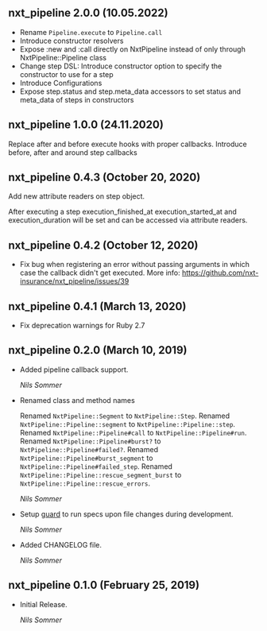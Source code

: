 ## nxt_pipeline 2.0.0 (10.05.2022)

- Rename `Pipeline.execute` to `Pipeline.call`
- Introduce constructor resolvers
- Expose :new and :call directly on NxtPipeline instead of only through NxtPipeline::Pipeline class
- Change step DSL: Introduce constructor option to specify the constructor to use for a step
- Introduce Configurations
- Expose step.status and step.meta_data accessors to set status and meta_data of steps in constructors

## nxt_pipeline 1.0.0 (24.11.2020)

Replace after and before execute hooks with proper callbacks.
Introduce before, after and around step callbacks

## nxt_pipeline 0.4.3 (October 20, 2020)

Add new attribute readers on step object.

After executing a step execution_finished_at execution_started_at and execution_duration
will be set and can be accessed via attribute readers.

## nxt_pipeline 0.4.2 (October 12, 2020)

* Fix bug when registering an error without passing arguments in which case the callback didn't get executed. More info: https://github.com/nxt-insurance/nxt_pipeline/issues/39

## nxt_pipeline 0.4.1 (March 13, 2020)

* Fix deprecation warnings for Ruby 2.7

## nxt_pipeline 0.2.0 (March 10, 2019)

* Added pipeline callback support.

  *Nils Sommer*

* Renamed class and method names

  Renamed `NxtPipeline::Segment` to `NxtPipeline::Step`.
  Renamed `NxtPipeline::Pipeline::segment` to `NxtPipeline::Pipeline::step`.
  Renamed `NxtPipeline::Pipeline#call` to `NxtPipeline::Pipeline#run`.
  Renamed `NxtPipeline::Pipeline#burst?` to `NxtPipeline::Pipeline#failed?`.
  Renamed `NxtPipeline::Pipeline#burst_segment` to `NxtPipeline::Pipeline#failed_step`.
  Renamed `NxtPipeline::Pipeline::rescue_segment_burst` to `NxtPipeline::Pipeline::rescue_errors`.

  *Nils Sommer*

* Setup [guard](https://github.com/guard/guard) to run specs upon file changes during development.

  *Nils Sommer*

* Added CHANGELOG file.

  *Nils Sommer*

## nxt_pipeline 0.1.0 (February 25, 2019)

* Initial Release.

  *Nils Sommer*
